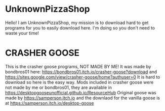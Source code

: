 # UnknownPizzaShop
Hello! I am UnknownPizzaShop, my mission is to download hard to get programs for you to easily download here.
I'm doing so you don't need to waste your time!




# CRASHER GOOSE
This is the crasher goose programs, NOT MADE BY ME!
It was made by bondbros01 here: https://bondbros01.itch.io/crasher-goose?download and https://sites.google.com/view/crasher-goose/home?authuser=0
It is hard to download so here is the easy way.
Mods included in crasher goose were not made by me or bondbros01, they are available in https://desktopgooseunofficial.github.io/ResourceHub
Original goose was made by https://samperson.itch.io and the downlaod for the vanilla goose is at https://samperson.itch.io/desktop-goose
